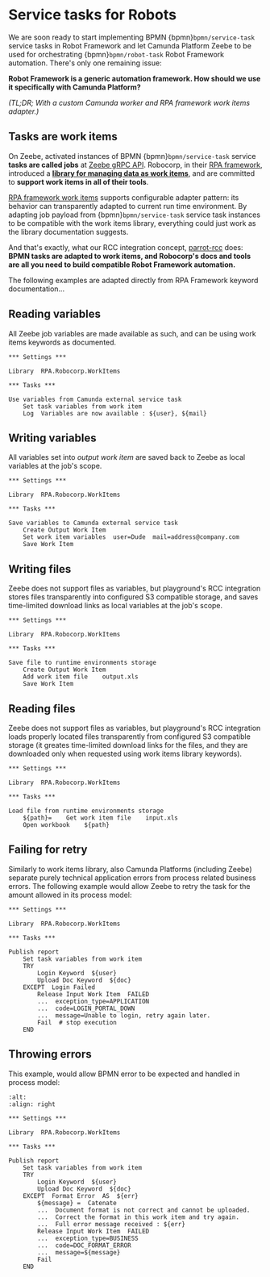 # Service tasks for Robots

We are soon ready to start implementing BPMN {bpmn}`bpmn/service-task` service tasks in Robot Framework and let Camunda Platform Zeebe to be used for orchestrating {bpmn}`bpmn/robot-task` Robot Framework automation. There's only one remaining issue:

**Robot Framework is a generic automation framework. How should we use it specifically with Camunda Platform?**

*(TL;DR; With a custom Camunda worker and RPA framework work items adapter.)*


## Tasks are work items

On Zeebe, activated instances of BPMN {bpmn}`bpmn/service-task` service **tasks are called jobs** at [Zeebe gRPC API](https://docs.camunda.io/docs/apis-clients/grpc/). Robocorp, in their [RPA framework](https://rpaframework.org/), introduced a [**library for managing data as work items**](https://rpaframework.org/libraries/robocorp_workitems/index.html), and are committed to **support work items in all of their tools**.

[RPA framework work items](https://rpaframework.org/libraries/robocorp_workitems/index.html) supports configurable adapter pattern: its behavior can transparently adapted to current run time environment. By adapting job payload from {bpmn}`bpmn/service-task` service task instances to be compatible with the work items library, everything could just work as the library documentation suggests.

And that's exactly, what our RCC integration concept, [parrot-rcc](https://github.com/datakurre/parrot-rcc/) does: **BPMN tasks are adapted to work items, and Robocorp's docs and tools are all you need to build compatible Robot Framework automation.**

The following examples are adapted directly from RPA Framework keyword documentation...


## Reading variables

All Zeebe job variables are made available as such, and can be using work items keywords as documented.

```robotframework
*** Settings ***

Library  RPA.Robocorp.WorkItems

*** Tasks ***

Use variables from Camunda external service task
    Set task variables from work item
    Log  Variables are now available : ${user}, ${mail}
```


## Writing variables

All variables set into *output work item* are saved back to Zeebe as local variables at the job's scope.

```robotframework
*** Settings ***

Library  RPA.Robocorp.WorkItems

*** Tasks ***

Save variables to Camunda external service task
    Create Output Work Item
    Set work item variables  user=Dude  mail=address@company.com
    Save Work Item
```


## Writing files

Zeebe does not support files as variables, but playground's RCC integration stores files transparently into configured S3 compatible storage, and saves time-limited download links as local variables at the job's scope.

```robotframework
*** Settings ***

Library  RPA.Robocorp.WorkItems

*** Tasks ***

Save file to runtime environments storage
    Create Output Work Item
    Add work item file    output.xls
    Save Work Item
```


## Reading files

Zeebe does not support files as variables, but playground's RCC integration loads properly located files transparently from configured S3 compatible storage (it greates time-limited download links for the files, and they are downloaded only when requested using work items library keywords).

```robotframework
*** Settings ***

Library  RPA.Robocorp.WorkItems

*** Tasks ***

Load file from runtime environments storage
    ${path}=    Get work item file    input.xls
    Open workbook    ${path}
```


## Failing for retry

Similarly to work items library, also Camunda Platforms (including Zeebe) separate purely technical application errors from process related business errors. The following example would allow Zeebe to retry the task for the amount allowed in its process model:

```robotframework
*** Settings ***

Library  RPA.Robocorp.WorkItems

*** Tasks ***

Publish report
    Set task variables from work item
    TRY
        Login Keyword  ${user}
        Upload Doc Keyword  ${doc}
    EXCEPT  Login Failed
        Release Input Work Item  FAILED
        ...  exception_type=APPLICATION
        ...  code=LOGIN_PORTAL_DOWN
        ...  message=Unable to login, retry again later.
        Fail  # stop execution
    END
```


## Throwing errors

This example, would allow BPMN error to be expected and handled in process model:

```{bpmn-figure} exception
:alt:
:align: right
```

```robotframework
*** Settings ***

Library  RPA.Robocorp.WorkItems

*** Tasks ***

Publish report
    Set task variables from work item
    TRY
        Login Keyword  ${user}
        Upload Doc Keyword  ${doc}
    EXCEPT  Format Error  AS  ${err}
        ${message} =  Catenate
        ...  Document format is not correct and cannot be uploaded.
        ...  Correct the format in this work item and try again.
        ...  Full error message received : ${err}
        Release Input Work Item  FAILED
        ...  exception_type=BUSINESS
        ...  code=DOC_FORMAT_ERROR
        ...  message=${message}
        Fail
    END
```
